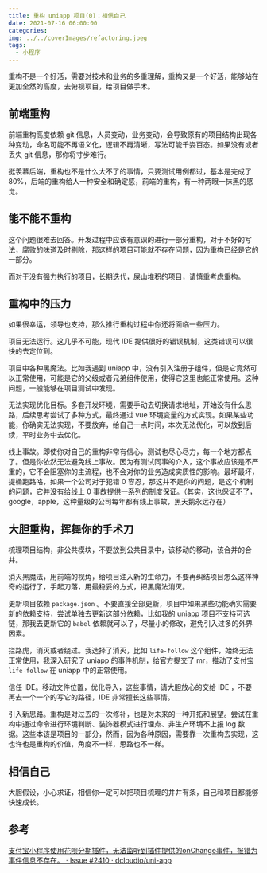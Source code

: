 ```yaml
---
title: 重构 uniapp 项目(0)：相信自己
date: 2021-07-16 06:00:00
categories: 
img: ../../coverImages/refactoring.jpeg
tags:
  - 小程序
---
```


  重构不是一个好活，需要对技术和业务的多重理解，重构又是一个好活，能够站在更加全然的高度，去俯视项目，给项目做手术。

## 前端重构
  前端重构高度依赖 git 信息，人员变动，业务变动，会导致原有的项目结构出现各种变动，命名可能不再语义化，逻辑不再清晰，写法可能千姿百态。如果没有或者丢失 git 信息，那你将寸步难行。
  
  挺羡慕后端，重构也不是什么大不了的事情，只要测试用例都过，基本是完成了 80%，后端的重构给人一种安全和确定感，前端的重构，有一种两眼一抹黑的感觉。

## 能不能不重构
  这个问题很难去回答。开发过程中应该有意识的进行一部分重构，对于不好的写法，腐败的味道及时剔除，那这样的项目可能就不存在问题，因为重构已经是它的一部分。
  
  而对于没有强力执行的项目，长期迭代，屎山堆积的项目，请慎重考虑重构。

## 重构中的压力
  如果很幸运，领导也支持，那么推行重构过程中你还将面临一些压力。
  
  项目无法运行。这几乎不可能，现代 IDE 提供很好的错误机制，这类错误可以很快的去定位到。
  
  项目中各种黑魔法。比如我遇到 uniapp 中，没有引入注册子组件，但是它竟然可以正常使用，可能是它的父级或者兄弟组件使用，使得它这里也能正常使用。这种问题，一般能够在项目测试中发现。
  
  无法实现优化目标。多套开发环境，需要手动去切换请求地址，开始没有什么思路，后续思考尝试了多种方式，最终通过 vue 环境变量的方式实现。如果某些功能，你确实无法实现，不要放弃，给自己一点时间，本次无法优化，可以放到后续，平时业务中去优化。
  
  线上事故。即使你对自己的重构非常有信心，测试也尽心尽力，每一个地方都点了。但是你依然无法避免线上事故。因为有测试同事的介入，这个事故应该是不严重的，它不会阻塞你的主流程，也不会对你的业务造成实质性的影响。最坏最坏，提桶跑路咯，如果一个公司对于犯错 0 容忍，那这并不是你的问题，是这个机制的问题，它并没有给线上 0 事故提供一系列的制度保证。（其实，这也保证不了，google，apple，这种量级的公司每年都有线上事故，黑天鹅永远存在）

## 大胆重构，挥舞你的手术刀
  梳理项目结构，非公共模块，不要放到公共目录中，该移动的移动，该合并的合并。
  
  消灭黑魔法，用前端的视角，给项目注入新的生命力，不要再纠结项目怎么这样神奇的运行了，手起刀落，用最稳妥的方式，把黑魔法消灭。
  
  更新项目依赖 `package.json` 。不要直接全部更新，项目中如果某些功能确实需要新的依赖支持，尝试单独去更新这部分依赖，比如我的 uniapp 项目不支持可选链，那我去更新它的 `babel` 依赖就可以了，尽量小的修改，避免引入过多的外界因素。
  
  拦路虎，消灭或者绕过。我选择了消灭，比如 `life-follow` 这个组件，始终无法正常使用，我深入研究了 uniapp 的事件机制，给官方提交了 mr，推动了支付宝 `life-follow` 在 uniapp 中的正常使用。
  
  信任 IDE。移动文件位置，优化导入，这些事情，请大胆放心的交给 IDE ，不要再去一个一个的写它的路径，IDE 非常擅长这些事情。
  
  引入新思路。重构是对过去的一次修补，也是对未来的一种开拓和展望。尝试在重构中通过命令进行环境判断、装饰器模式进行埋点、非生产环境不上报 log 数据。这些本该是项目的一部分，然而，因为各种原因，需要靠一次重构去实现，这也许也是重构的价值，角度不一样，思路也不一样。

## 相信自己
大胆假设，小心求证，相信你一定可以把项目梳理的井井有条，自己和项目都能够快速成长。

## 参考
[支付宝小程序使用花呗分期插件，⽆法监听到插件提供的onChange事件，报错为事件信息不存在。 · Issue #2410 · dcloudio/uni-app](https://github.com/dcloudio/uni-app/issues/2410)